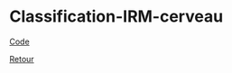 # Classification-IRM-cerveau

[Code](https://github.com/ThibaultLanthiez/Detection-fraude-carte-bancaire/blob/main/Projet_10_D%C3%A9tection_d'anomalies_Credit_Card_Fraud_Detection.ipynb)

[Retour](https://github.com/ThibaultLanthiez/Portfolio)
